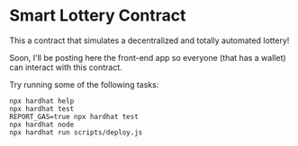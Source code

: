 # Smart Lottery Contract

This a contract that simulates a decentralized and totally automated lottery!

Soon, I'll be posting here the front-end app so everyone (that has a wallet) can interact with this contract.

Try running some of the following tasks:

```shell
npx hardhat help
npx hardhat test
REPORT_GAS=true npx hardhat test
npx hardhat node
npx hardhat run scripts/deploy.js
```
